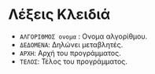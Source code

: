 # Λέξεις Κλειδιά

- `ΑΛΓΟΡΙΘΜΟΣ ονομα` : Ονομα αλγορίθμου.
- `ΔΕΔΟΜΕΝΑ`: Δηλώνει μεταβλητές.
- `ΑΡΧΗ`: Αρχή του προγράμματος.
- `ΤΕΛΟΣ`: Τέλος του προγράμματος.
